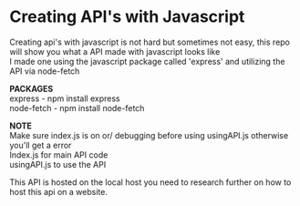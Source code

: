# Creating API's with Javascript

Creating api's with javascript is not hard but sometimes not easy, this repo will show you what a API made with javascript looks like      
I made one using the javascript package called 'express' and utilizing the API via node-fetch

**PACKAGES**                
express - npm install express      
node-fetch - npm install node-fetch

**NOTE**       
Make sure index.js is on or/ debugging before using usingAPI.js otherwise you'll get a error       
Index.js for main API code      
usingAPI.js to use the API 

This API is hosted on the local host you need to research further on how to host this api on a website.
